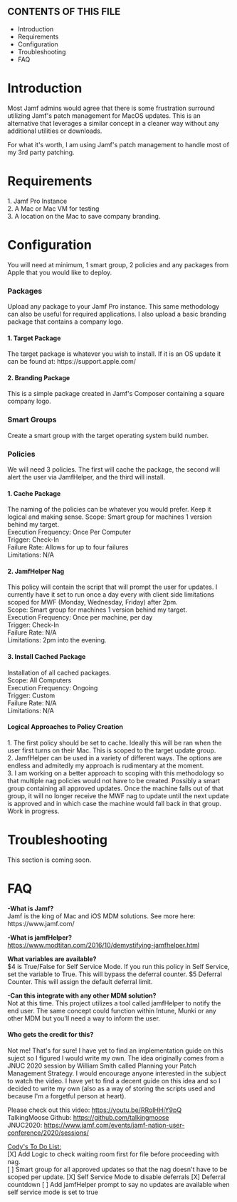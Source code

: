 CONTENTS OF THIS FILE
---------------------

 * Introduction
 * Requirements
 * Configuration
 * Troubleshooting
 * FAQ
 
 <H1>Introduction</H1>
Most Jamf admins would agree that there is some frustration surround utilizing Jamf's patch management for MacOS updates. This is an alternative that leverages a similar concept in a cleaner way without any additional utilities or downloads.<br>

For what it's worth, I am using Jamf's patch management to handle most of my 3rd party patching.
 
<H1>Requirements</h1>
1. Jamf Pro Instance<br>
2. A Mac or Mac VM for testing<br>
3. A location on the Mac to save company branding.

<H1>Configuration</H1>
You will need at minimum, 1 smart group, 2 policies and any packages from Apple that you would like to deploy.

<h3>Packages</h3>
Upload any package to your Jamf Pro instance. This same methodology can also be useful for required applications. I also upload a basic branding package that contains a company logo.

<h4>1. Target Package</h4>
The target package is whatever you wish to install. If it is an OS update it can be found at: https://support.apple.com/

<h4>2. Branding Package</h4>
This is a simple package created in Jamf's Composer containing a square company logo.

<H3>Smart Groups</H3>
Create a smart group with the target operating system build number. 

<H3>Policies</H3>
We will need 3 policies. The first will cache the package, the second will alert the user via JamfHelper, and the third will install.

<h4>1. Cache Package</h4>
The naming of the policies can be whatever you would prefer. Keep it logical and making sense.
Scope: Smart group for machines 1 version behind my target.<br>
Execution Frequency: Once Per Computer<br>
Trigger: Check-In<br>
Failure Rate: Allows for up to four failures<br>
Limitations: N/A<br>

<h4>2. JamfHelper Nag</h4>
This policy will contain the script that will prompt the user for updates. I currently have it set to run once a day every with client side limitations scoped for MWF (Monday, Wednesday, Friday) after 2pm. <br>
Scope: Smart group for machines 1 version behind my target.<br>
Execution Frequency: Once per machine, per day<br>
Trigger: Check-In<br>
Failure Rate: N/A<br>
Limitations: 2pm into the evening.<br>

<h4>3. Install Cached Package</h4>
Installation of all cached packages.<br>
Scope: All Computers<br>
Execution Frequency: Ongoing<br>
Trigger: Custom<br>
Failure Rate: N/A<br>
Limitations: N/A<br>

<h4>Logical Approaches to Policy Creation</h4>
  1. The first policy should be set to cache. Ideally this will be ran when the user first turns on their Mac. This is scoped to the target update group.<br>
  2. JamfHelper can be used in a variety of different ways. The options are endless and admitedly my approach is rudimentary at the moment. <br>
  3. I am working on a better approach to scoping with this methodology so that multiple nag policies would not have to be created. Possibly a smart group containing all approved updates. Once the machine falls out of that group, it will no longer receive the MWF nag to update until the next update is approved and in which case the machine would fall back in that group. Work in progress. 
  
<h1>Troubleshooting</H1>
This section is coming soon.


<H1>FAQ</H1>
<b>-What is Jamf?</b><br>
Jamf is the king of Mac and iOS MDM solutions. See more here: https://www.jamf.com/

<b>-What is jamfHelper?</b><br>
https://www.modtitan.com/2016/10/demystifying-jamfhelper.html

<b>What variables are available?</b><br>
$4 is True/False for Self Service Mode. If you run this policy in Self Service, set the variable to True. This will bypass the deferral counter.
$5 Deferral Counter. This will assign the default deferral limit.

<b>-Can this integrate with any other MDM solution?</b><br>
Not at this time. This project utilizes a tool called jamfHelper to notify the end user. The same concept could function within Intune, Munki or any other MDM but you'll need a way to inform the user.

<h4>Who gets the credit for this?</h4>
Not me! That's for sure! I have yet to find an implementation guide on this suject so I figured I would write my own. The idea originally comes from a JNUC 2020 session by William Smith called Planning your Patch Management Strategy. I would encourage anyone interested in the subject to watch the video. I have yet to find a decent guide on this idea and so I decided to write my own (also as a way of storing the scripts used and because I'm a forgetful person at heart).


Please check out this video: https://youtu.be/RRoIHHiY9pQ<br>
TalkingMoose Github: https://github.com/talkingmoose<br>
JNUC2020: https://www.jamf.com/events/jamf-nation-user-conference/2020/sessions/


<u>Cody's To Do List:</u><br>
[X] Add Logic to check waiting room first for file before proceeding with nag.<br>
[ ] Smart group for all approved updates so that the nag doesn't have to be scoped per update.
[X] Self Service Mode to disable deferrals
[X] Deferral countdown
[ ] Add jamfHelper prompt to say no updates are available when self service mode is set to true

